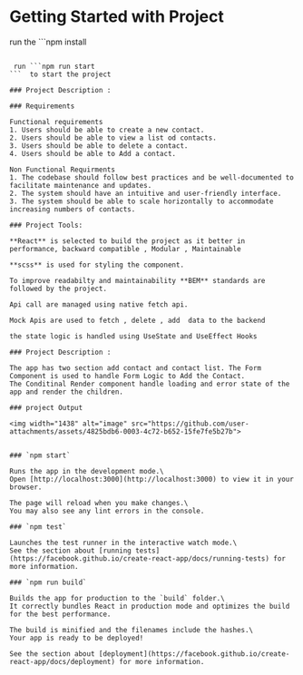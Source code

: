 
# Getting Started with Project

run the ```npm install  
``` command

 run ```npm run start  
```  to start the project

### Project Description :

### Requirements

Functional requirements
1. Users should be able to create a new contact.
2. Users should be able to view a list od contacts.
3. Users should be able to delete a contact.
4. Users should be able to Add a contact.

Non Functional Requirments
1. The codebase should follow best practices and be well-documented to facilitate maintenance and updates.
2. The system should have an intuitive and user-friendly interface.
3. The system should be able to scale horizontally to accommodate increasing numbers of contacts.

### Project Tools: 

**React** is selected to build the project as it better in performance, backward compatible , Modular , Maintainable  

**scss** is used for styling the component. 

To improve readabilty and maintainability **BEM** standards are followed by the project.  

Api call are managed using native fetch api.

Mock Apis are used to fetch , delete , add  data to the backend

the state logic is handled using UseState and UseEffect Hooks

### Project Description :

The app has two section add contact and contact list. The Form Component is used to handle Form Logic to Add the Contact.
The Conditinal Render component handle loading and error state of the app and render the children.  

### project Output

<img width="1438" alt="image" src="https://github.com/user-attachments/assets/4825bdb6-0003-4c72-b652-15fe7fe5b27b">


### `npm start`

Runs the app in the development mode.\
Open [http://localhost:3000](http://localhost:3000) to view it in your browser.

The page will reload when you make changes.\
You may also see any lint errors in the console.

### `npm test`

Launches the test runner in the interactive watch mode.\
See the section about [running tests](https://facebook.github.io/create-react-app/docs/running-tests) for more information.

### `npm run build`

Builds the app for production to the `build` folder.\
It correctly bundles React in production mode and optimizes the build for the best performance.

The build is minified and the filenames include the hashes.\
Your app is ready to be deployed!

See the section about [deployment](https://facebook.github.io/create-react-app/docs/deployment) for more information.

